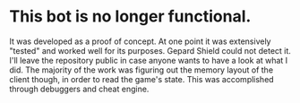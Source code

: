 # This bot is no longer functional.

It was developed as a proof of concept.
At one point it was extensively "tested" and worked well for its purposes.
Gepard Shield could not detect it.
I'll leave the repository public in case anyone wants to have a look at what I did.
The majority of the work was figuring out the memory layout of the client though, in order to read the game's state.
This was accomplished through debuggers and cheat engine.
